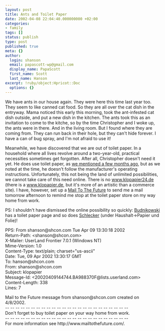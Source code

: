 ```yaml
---
layout: post
title: Ants and Toilet Paper
date: 2002-04-08 22:04:40.000000000 +02:00
categories:
- family
tags: []
status: publish
type: post
published: true
meta: {}
author:
  login: shanson
  email: papascott-wp@gmail.com
  display_name: PapaScott
  first_name: Scott
  last_name: Hanson
excerpt: !ruby/object:Hpricot::Doc
  options: {}
---
```

<p>We have ants in our house again. They were here this time last year too. They seem to like canned cat food. So they are all over the cat dish in the entryway. Mama noticed this early this morning, took the ant-infested cat dish outside, and put a new dish in the kitchen. The ants took this as an invitation to come to the kitche, so by the time Christopher and I woke up, the ants were in there. And in the living room. But I found where they are coming from. They can run back in their hole, but they can't hide forever. I have a can of bug spray, and I'm not afraid to use it!</p>
<p>Meanwhile, we have discovered that we are out of toilet paper. In a household where all lives revolve around a two-year-old, practical necessities sometimes get forgotten. After all, Christopher doesn't need it yet. He does use toilet paper, as <a href="/2001/11/25">we mentioned a few months ago</a>, but as we noted at the time, he doesn't follow the manufacturer's operating instructions. Unfortunately, this not being the land of unlimited possibilities, we cannot take care of this need online. There is no <a href="http://www.klopapier24.de">www.klopapier24.de</a> (there is a <a href="http://www.klopapier.de">www.klopapier.de</a>, but it's more of an artistic than a commerce site).  I have, however, set up a <a href="http://www.mailtothefuture.com">Mail To The Future</a> to send me a mail tomorrow afternoon to remind me stop at the toilet paper store on my way home from work.</p>
<p>PS: I shouldn't have dismissed the online possibility so quickly: <a href="http://www2.budni.de/cgi-bin/home/katalog?go=treffer&amp;such=toi+pap">Budnikowski</a> has a toilet paper page and so does <a href="http://shop.schlecker.de">Schlecker</a> (under Haushalt->Papier und Folie)!</p>
<p>PPS: From shanson@shcon.com Tue Apr 09 13:30:18 2002<br />
Return-Path: &lt;shanson@shcon.com><br />
X-Mailer: UserLand Frontier 7.0.1 (Windows NT)<br />
Mime-Version: 1.0<br />
Content-Type: text/plain; charset="us-ascii"<br />
Date: Tue, 09 Apr 2002 13:30:17 GMT<br />
To: hanson@shcon.com<br />
From: shanson@shcon.com<br />
Subject: klopapier<br />
Message-Id: &lt;20020409144744.BA988370F@lists.userland.com><br />
Content-Length: 338<br />
Lines: 7</p>
<p>Mail to the Future message from shanson@shcon.com created on 4/8/2002.<br />
-- -- -- -- -- -- -- -- -- -- -- -- -- -- -- -- -- -- -- -- -- -- -- --<br />
Don't forget to buy toilet paper on your way home from work.<br />
-- -- -- -- -- -- -- -- -- -- -- -- -- -- -- -- -- -- -- -- -- -- -- --<br />
For more information see http://www.mailtothefuture.com/.</p>
